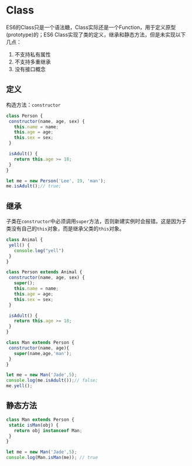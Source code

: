# Class

ES6的Class只是一个语法糖，Class实际还是一个Function，用于定义原型(prototype)的；ES6 Class实现了类的定义，继承和静态方法，但是未实现以下几点：

1. 不支持私有属性
2. 不支持多重继承
3. 没有接口概念

## 定义

构造方法：`constructor`

``` js
class Person {
 constructor(name, age, sex) {
   this.name = name;
   this.age = age;
   this.sex = sex;
 }

 isAdult() {
   return this.age >= 18;
 }
}

let me = new Person('Lee', 19, 'man');
me.isAdult();// true;
```

## 继承

子类在`constructor`中必须调用`super`方法，否则新建实例时会报错。这是因为子类没有自己的`this`对象，而是继承父类的`this`对象。

``` js
class Animal {
 yell() {
   console.log("yell")
 }
}

class Person extends Animal {
 constructor(name, age, sex) {
   super();
   this.name = name;
   this.age = age;
   this.sex = sex;  
 }

 isAdult() {
   return this.age >= 18;
 }  
}

class Man extends Person {
 constructor(name, age){
   super(name,age,'man');
 }
}

let me = new Man('Jade',5);
console.log(me.isAdult());// false;
me.yell();
```

## 静态方法

``` js
class Man extends Person {
 static isMan(obj) {
   return obj instanceof Man;
 }
}

let me = new Man('Jade',5);
console.log(Man.isMan(me)); // true
```
